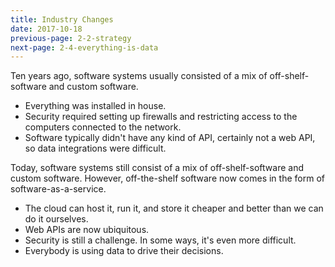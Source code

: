 ```yaml
---
title: Industry Changes
date: 2017-10-18
previous-page: 2-2-strategy
next-page: 2-4-everything-is-data
---
```



Ten years ago, software systems usually consisted of a mix of off-shelf-software and custom software.

- Everything was installed in house.
- Security required setting up firewalls and restricting access to the computers connected to the network.
- Software typically didn't have any kind of API, certainly not a web API, so data integrations were difficult.

Today, software systems still consist of a mix of off-shelf-software and custom software. However, off-the-shelf software now comes in the form of software-as-a-service.

- The cloud can host it, run it, and store it cheaper and better than we can do it ourselves.
- Web APIs are now ubiquitous.
- Security is still a challenge. In some ways, it's even more difficult.
- Everybody is using data to drive their decisions.
